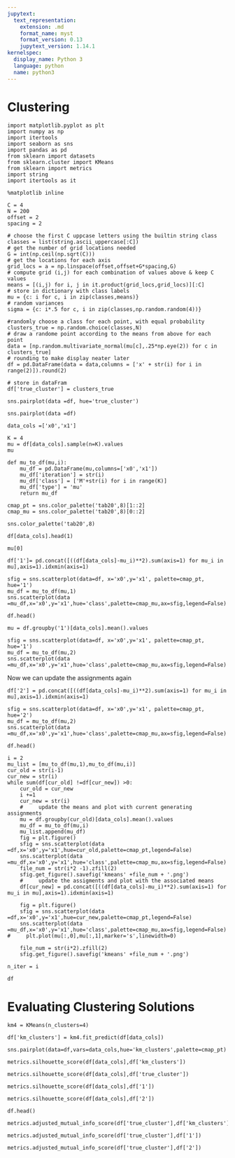 ```yaml
---
jupytext:
  text_representation:
    extension: .md
    format_name: myst
    format_version: 0.13
    jupytext_version: 1.14.1
kernelspec:
  display_name: Python 3
  language: python
  name: python3
---
```


# Clustering

```{code-cell} ipython3
import matplotlib.pyplot as plt
import numpy as np
import itertools
import seaborn as sns
import pandas as pd
from sklearn import datasets
from sklearn.cluster import KMeans
from sklearn import metrics
import string
import itertools as it
```

```{code-cell} ipython3
%matplotlib inline
```

```{code-cell} ipython3
C = 4
N = 200
offset = 2
spacing = 2

# choose the first C uppcase letters using the builtin string class
classes = list(string.ascii_uppercase[:C])
# get the number of grid locations needed
G = int(np.ceil(np.sqrt(C)))
# get the locations for each axis
grid_locs = a = np.linspace(offset,offset+G*spacing,G)
# compute grid (i,j) for each combination of values above & keep C values
means = [(i,j) for i, j in it.product(grid_locs,grid_locs)][:C]
# store in dictionary with class labels
mu = {c: i for c, i in zip(classes,means)}
# random variances
sigma = {c: i*.5 for c, i in zip(classes,np.random.random(4))}

#randomly choose a class for each point, with equal probability
clusters_true = np.random.choice(classes,N)
# draw a randome point according to the means from above for each point
data = [np.random.multivariate_normal(mu[c],.25*np.eye(2)) for c in clusters_true]
# rounding to make display neater later
df = pd.DataFrame(data = data,columns = ['x' + str(i) for i in range(2)]).round(2)

# store in dataFram
df['true_cluster'] = clusters_true

sns.pairplot(data =df, hue='true_cluster')
```

```{code-cell} ipython3
sns.pairplot(data =df)
```

```{code-cell} ipython3
data_cols =['x0','x1']
```

```{code-cell} ipython3
K = 4
mu = df[data_cols].sample(n=K).values
mu
```

```{code-cell} ipython3
def mu_to_df(mu,i):
    mu_df = pd.DataFrame(mu,columns=['x0','x1'])
    mu_df['iteration'] = str(i)
    mu_df['class'] = ['M'+str(i) for i in range(K)]
    mu_df['type'] = 'mu'
    return mu_df

cmap_pt = sns.color_palette('tab20',8)[1::2]
cmap_mu = sns.color_palette('tab20',8)[0::2]
```

```{code-cell} ipython3
sns.color_palette('tab20',8)
```

```{code-cell} ipython3
df[data_cols].head(1)
```

```{code-cell} ipython3
mu[0]
```

```{code-cell} ipython3
df['1']= pd.concat([((df[data_cols]-mu_i)**2).sum(axis=1) for mu_i in mu],axis=1).idxmin(axis=1)
```

```{code-cell} ipython3
sfig = sns.scatterplot(data=df, x='x0',y='x1', palette=cmap_pt, hue='1')
mu_df = mu_to_df(mu,1)
sns.scatterplot(data =mu_df,x='x0',y='x1',hue='class',palette=cmap_mu,ax=sfig,legend=False)
```

```{code-cell} ipython3
df.head()
```

```{code-cell} ipython3
mu = df.groupby('1')[data_cols].mean().values

sfig = sns.scatterplot(data=df, x='x0',y='x1', palette=cmap_pt, hue='1')
mu_df = mu_to_df(mu,2)
sns.scatterplot(data =mu_df,x='x0',y='x1',hue='class',palette=cmap_mu,ax=sfig,legend=False)
```

Now we can update the assignments again

```{code-cell} ipython3
df['2'] = pd.concat([((df[data_cols]-mu_i)**2).sum(axis=1) for mu_i in mu],axis=1).idxmin(axis=1)

sfig = sns.scatterplot(data=df, x='x0',y='x1', palette=cmap_pt, hue='2')
mu_df = mu_to_df(mu,2)
sns.scatterplot(data =mu_df,x='x0',y='x1',hue='class',palette=cmap_mu,ax=sfig,legend=False)
```

```{code-cell} ipython3
df.head()
```

```{code-cell} ipython3
i = 2
mu_list = [mu_to_df(mu,1),mu_to_df(mu,i)]
cur_old = str(i-1)
cur_new = str(i)
while sum(df[cur_old] !=df[cur_new]) >0:
    cur_old = cur_new
    i +=1
    cur_new = str(i)
    #     update the means and plot with current generating assignments
    mu = df.groupby(cur_old)[data_cols].mean().values
    mu_df = mu_to_df(mu,i)
    mu_list.append(mu_df)
    fig = plt.figure()
    sfig = sns.scatterplot(data =df,x='x0',y='x1',hue=cur_old,palette=cmap_pt,legend=False)
    sns.scatterplot(data =mu_df,x='x0',y='x1',hue='class',palette=cmap_mu,ax=sfig,legend=False)
    file_num = str(i*2 -1).zfill(2)
    sfig.get_figure().savefig('kmeans' +file_num + '.png')
    #     update the assigments and plot with the associated means
    df[cur_new] = pd.concat([((df[data_cols]-mu_i)**2).sum(axis=1) for mu_i in mu],axis=1).idxmin(axis=1)

    fig = plt.figure()
    sfig = sns.scatterplot(data =df,x='x0',y='x1',hue=cur_new,palette=cmap_pt,legend=False)
    sns.scatterplot(data =mu_df,x='x0',y='x1',hue='class',palette=cmap_mu,ax=sfig,legend=False)
#     plt.plot(mu[:,0],mu[:,1],marker='s',linewidth=0)

    file_num = str(i*2).zfill(2)
    sfig.get_figure().savefig('kmeans' +file_num + '.png')

n_iter = i
```

```{code-cell} ipython3
df
```

# Evaluating Clustering Solutions

```{code-cell} ipython3
km4 = KMeans(n_clusters=4)
```

```{code-cell} ipython3
df['km_clusters'] = km4.fit_predict(df[data_cols])
```

```{code-cell} ipython3
sns.pairplot(data=df,vars=data_cols,hue='km_clusters',palette=cmap_pt)
```

```{code-cell} ipython3
metrics.silhouette_score(df[data_cols],df['km_clusters'])
```

```{code-cell} ipython3
metrics.silhouette_score(df[data_cols],df['true_cluster'])
```

```{code-cell} ipython3
metrics.silhouette_score(df[data_cols],df['1'])
```

```{code-cell} ipython3
metrics.silhouette_score(df[data_cols],df['2'])
```

```{code-cell} ipython3
df.head()
```

```{code-cell} ipython3
metrics.adjusted_mutual_info_score(df['true_cluster'],df['km_clusters'])
```

```{code-cell} ipython3
metrics.adjusted_mutual_info_score(df['true_cluster'],df['1'])
```

```{code-cell} ipython3
metrics.adjusted_mutual_info_score(df['true_cluster'],df['2'])
```

```{code-cell} ipython3

```
